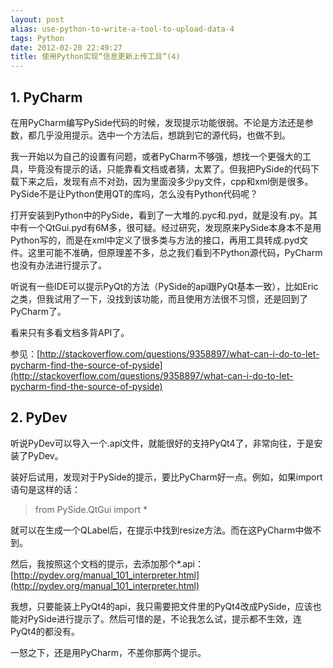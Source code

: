 ```yaml
---
layout: post
alias: use-python-to-write-a-tool-to-upload-data-4
tags: Python
date: 2012-02-20 22:49:27
title: 使用Python实现“信息更新上传工具”(4)
---
```


## 1. PyCharm

在用PyCharm编写PySide代码的时候，发现提示功能很弱。不论是方法还是参数，都几乎没用提示。选中一个方法后，想跳到它的源代码，也做不到。

我一开始以为自己的设置有问题，或者PyCharm不够强，想找一个更强大的工具，毕竟没有提示的话，只能靠看文档或者猜，太累了。但我把PySide的代码下载下来之后，发现有点不对劲，因为里面没多少py文件，cpp和xml倒是很多。PySide不是让Python使用QT的库吗，怎么没有Python代码呢？

打开安装到Python中的PySide，看到了一大堆的.pyc和.pyd，就是没有.py。其中有一个QtGui.pyd有6M多，很可疑。经过研究，发现原来PySide本身本不是用Python写的，而是在xml中定义了很多类与方法的接口，再用工具转成.pyd文件。这里可能不准确，但原理差不多，总之我们看到不Python源代码，PyCharm也没有办法进行提示了。

听说有一些IDE可以提示PyQt的方法（PySide的api跟PyQt基本一致），比如Eric之类，但我试用了一下，没找到该功能，而且使用方法很不习惯，还是回到了PyCharm了。

看来只有多看文档多背API了。

参见：[http://stackoverflow.com/questions/9358897/what-can-i-do-to-let-pycharm-find-the-source-of-pyside](http://stackoverflow.com/questions/9358897/what-can-i-do-to-let-pycharm-find-the-source-of-pyside)

## 2. PyDev

听说PyDev可以导入一个.api文件，就能很好的支持PyQt4了，非常向往，于是安装了PyDev。

装好后试用，发现对于PySide的提示，要比PyCharm好一点。例如，如果import语句是这样的话：

> <font style="background-color: #ffffff">from PySide.QtGui import *</font>

就可以在生成一个QLabel后，在提示中找到resize方法。而在这PyCharm中做不到。

然后，我按照这个文档的提示，去添加那个*.api：[http://pydev.org/manual_101_interpreter.html](http://pydev.org/manual_101_interpreter.html)

我想，只要能装上PyQt4的api，我只需要把文件里的PyQt4改成PySide，应该也能对PySide进行提示了。然后可惜的是，不论我怎么试，提示都不生效，连PyQt4的都没有。

一怒之下，还是用PyCharm，不差你那两个提示。
